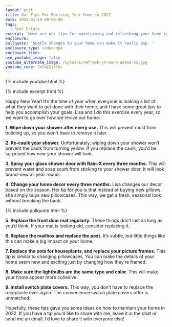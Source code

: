 ```yaml
---
layout: post
title: Our Tips For Reviving Your Home in 2022
date: 2022-01-10 09:00:00
tags:
  - Real Estate
excerpt: 'Here are our tips for maintaining and refreshing your home in 2022. '
enclosure:
pullquote: 'Subtle changes to your home can make it really pop. '
enclosure_type: video/mp4
enclosure_time:
use_youtube_image: false
youtube_alternate_image: /uploads/refresh-yt-mark-adams-ss.jpg
youtube_code: 7mTmLSjrlkc
---
```

{% include youtube.html %}

{% include excerpt.html %}

Happy New Year\! It’s the time of year when everyone is making a list of what they want to get done with their home, and I have some great tips to help you accomplish your goals. Lisa and I do this exercise every year, so we want to go over how we revive our home:

**1\. Wipe down your shower after every use.** This will prevent mold from building up, so you won't have to remove it later.&nbsp;

**2\. Re-caulk your shower.** Unfortunately, wiping down your shower won’t prevent the caulk from turning yellow. If you replace the caulk, you’d be surprised how new your shower will look.&nbsp;

**3\. Spray your glass shower door with Rain-X every three months.** This will prevent water and soap scum from sticking to your shower door. It will look brand-new all year round.&nbsp;

**4\. Change your home decor every three months.** Lisa changes our decor based on the season. Her tip for you is that instead of buying new pillows, she simply buys new pillowcases. This way, we get a fresh, seasonal look without breaking the bank.

{% include pullquote.html %}

**5\. Replace the front door mat regularly.** These things don’t last as long as you’d think. If your mat is looking old, consider replacing it.&nbsp;

**6\. Replace the mailbox and replace the post.** It’s subtle, but little things like this can make a big impact on your home.&nbsp;

**7\. Replace the pots for houseplants, and replace your picture frames.** This tip is similar to changing pillowcases. You can make the details of your home seem new and exciting just by changing how they’re framed.&nbsp;

**8\. Make sure the lightbulbs are the same type and color.** This will make your home appear more cohesive.

**9\. Install switch plate covers.** This way, you don’t have to replace the receptacle ever again. The convenience switch plate covers offer is unmatched.&nbsp;

Hopefully, these tips gave you some ideas on how to maintain your home in 2022. If you have a tip you’d like to share with me, leave it in the chat or send me an email. I’d love to share it with everyone else\!

&nbsp;
